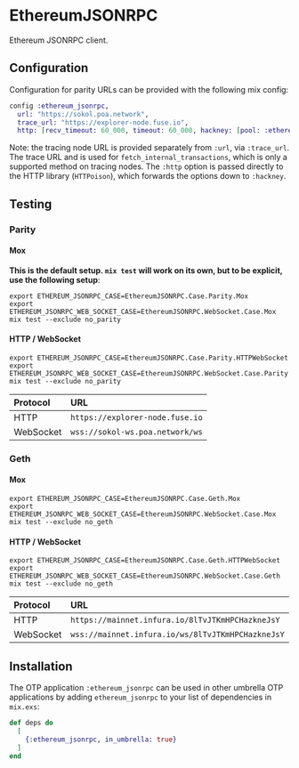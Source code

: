 # EthereumJSONRPC

Ethereum JSONRPC client.

## Configuration

Configuration for parity URLs can be provided with the following mix
config:

```elixir
config :ethereum_jsonrpc,
  url: "https://sokol.poa.network",
  trace_url: "https://explorer-node.fuse.io",
  http: [recv_timeout: 60_000, timeout: 60_000, hackney: [pool: :ethereum_jsonrpc]]
```

Note: the tracing node URL is provided separately from `:url`,
via `:trace_url`. The trace URL and is used for
`fetch_internal_transactions`, which is only a supported method on
tracing nodes. The `:http` option is passed directly to the HTTP
library (`HTTPoison`), which forwards the options down to `:hackney`.

## Testing

### Parity

#### Mox

**This is the default setup.  `mix test` will work on its own, but to be explicit, use the following setup**:

```shell
export ETHEREUM_JSONRPC_CASE=EthereumJSONRPC.Case.Parity.Mox
export ETHEREUM_JSONRPC_WEB_SOCKET_CASE=EthereumJSONRPC.WebSocket.Case.Mox
mix test --exclude no_parity
```

#### HTTP / WebSocket

```shell
export ETHEREUM_JSONRPC_CASE=EthereumJSONRPC.Case.Parity.HTTPWebSocket
export ETHEREUM_JSONRPC_WEB_SOCKET_CASE=EthereumJSONRPC.WebSocket.Case.Parity
mix test --exclude no_parity
```

| Protocol  | URL                                |
|:----------|:-----------------------------------|
| HTTP      | `https://explorer-node.fuse.io`  |
| WebSocket | `wss://sokol-ws.poa.network/ws`    |

### Geth

#### Mox

```shell
export ETHEREUM_JSONRPC_CASE=EthereumJSONRPC.Case.Geth.Mox
export ETHEREUM_JSONRPC_WEB_SOCKET_CASE=EthereumJSONRPC.WebSocket.Case.Mox
mix test --exclude no_geth
```

#### HTTP / WebSocket

```shell
export ETHEREUM_JSONRPC_CASE=EthereumJSONRPC.Case.Geth.HTTPWebSocket
export ETHEREUM_JSONRPC_WEB_SOCKET_CASE=EthereumJSONRPC.WebSocket.Case.Geth
mix test --exclude no_geth
```

| Protocol  | URL                                               |
|:----------|:--------------------------------------------------|
| HTTP      | `https://mainnet.infura.io/8lTvJTKmHPCHazkneJsY`  |
| WebSocket | `wss://mainnet.infura.io/ws/8lTvJTKmHPCHazkneJsY` |

## Installation

The OTP application `:ethereum_jsonrpc` can be used in other umbrella
OTP applications by adding `ethereum_jsonrpc` to your list of
dependencies in `mix.exs`:

```elixir
def deps do
  [
    {:ethereum_jsonrpc, in_umbrella: true}
  ]
end
```

